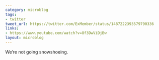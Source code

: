```yaml
---
category: microblog
tags:
- twitter
tweet_url: https://twitter.com/ExMember/status/1487222393579790336
links:
- https://www.youtube.com/watch?v=8f3DwViDjBw
layout: microblog
---
```

We’re not going snowshoeing.
